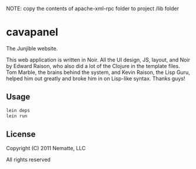 NOTE: copy the contents of apache-xml-rpc folder to project /lib folder

# cavapanel

The Junjible website.

This web application is written in Noir.
All the UI design, JS, layout, and Noir by Edward Raison, who also did a lot of the Clojure in the template files.
Tom Marble, the brains behind the system, and Kevin Raison, the Lisp Guru, helped him out greatly and broke him in on Lisp-like syntax.  Thanks guys!
## Usage

```bash
lein deps
lein run
```

## License

Copyright (C) 2011 Nematte, LLC

All rights reserved


